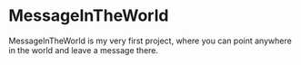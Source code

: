 # MessageInTheWorld
MessageInTheWorld is my very first project, where you can point anywhere in the world and leave a message there.
